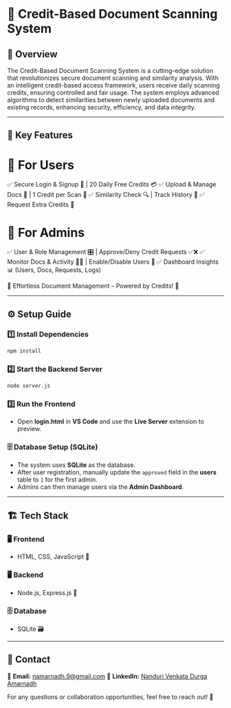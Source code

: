 # 📜 Credit-Based Document Scanning System

## 🚀 Overview
The Credit-Based Document Scanning System is a cutting-edge solution that revolutionizes secure document scanning and similarity analysis. With an intelligent credit-based access framework, users receive daily scanning credits, ensuring controlled and fair usage. The system employs advanced algorithms to detect similarities between newly uploaded documents and existing records, enhancing security, efficiency, and data integrity.

---

## 🚀 Key Features
# 🔹 For Users
✅ Secure Login & Signup 🔐 | 20 Daily Free Credits 💳
✅ Upload & Manage Docs 📁 | 1 Credit per Scan 📝
✅ Similarity Check 🔍 | Track History 📜
✅ Request Extra Credits 📨

# 🔸 For Admins
✅ User & Role Management 🎛️ | Approve/Deny Credit Requests ✅❌
✅ Monitor Docs & Activity 📂📜 | Enable/Disable Users 🚦
✅ Dashboard Insights 📊 (Users, Docs, Requests, Logs)

🎯 Effortless Document Management – Powered by Credits! 🚀


---

## ⚙️ Setup Guide

### 1️⃣ Install Dependencies
```sh
npm install
```

### 2️⃣ Start the Backend Server
```sh
node server.js
```

### 3️⃣ Run the Frontend
- Open **login.html** in **VS Code** and use the **Live Server** extension to preview.

### 🗄️ Database Setup (SQLite)
- The system uses **SQLite** as the database.
- After user registration, manually update the `approved` field in the **users** table to `1` for the first admin.
- Admins can then manage users via the **Admin Dashboard**.

---




## 🏗️ Tech Stack

### 🖥️ **Frontend**
- HTML, CSS, JavaScript 🎨

### 🖥️ **Backend**
- Node.js, Express.js 🚀

### 🗄️ **Database**
- SQLite 🗃️

---



## 📩 Contact
📧 **Email:** namarnadh.9@gmail.com 
🔗 **LinkedIn:** [Nanduri Venkata Durga Amarnadh](https://linkedin.com/in/nanduri-venkata-durga-amarnadh-ab7249257)  

For any questions or collaboration opportunities, feel free to reach out! 🚀

